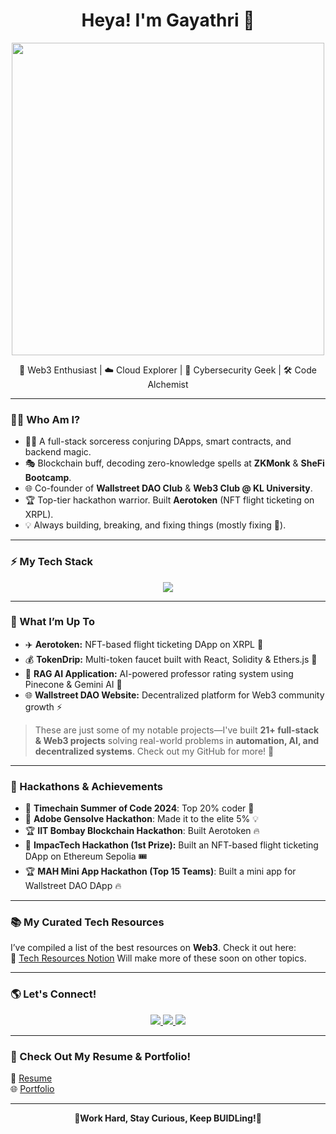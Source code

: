 <h1 align="center">Heya! I'm Gayathri 👋</h1>

<p align="center">
  <img src="https://trancentral.tv/wp-content/uploads/2016/05/tumblr_naijtnYkeu1qhccbco1_1280.gif" width="500px">
</p>

<p align="center">
  🚀 Web3 Enthusiast | ☁️ Cloud Explorer | 🔐 Cybersecurity Geek | 🛠️ Code Alchemist
</p>

---

### 🧙‍♀️ Who Am I?
- 👩‍💻 A full-stack sorceress conjuring DApps, smart contracts, and backend magic.
- 🎭 Blockchain buff, decoding zero-knowledge spells at **ZKMonk** & **SheFi Bootcamp**.
- 🌐 Co-founder of **Wallstreet DAO Club** & **Web3 Club @ KL University**.
- 🏆 Top-tier hackathon warrior. Built **Aerotoken** (NFT flight ticketing on XRPL).
- 💡 Always building, breaking, and fixing things (mostly fixing 👀).

---

### ⚡ My Tech Stack
<p align="center">
  <img src="https://skillicons.dev/icons?i=js,ts,react,nextjs,solidity,python,java,c,mysql,aws,linux,git,docker,nodejs" />
</p>

---

### 🚀 What I’m Up To
- ✈️ **Aerotoken:** NFT-based flight ticketing DApp on XRPL 🛫
- 💰 **TokenDrip:** Multi-token faucet built with React, Solidity & Ethers.js 🚰
- 🤖 **RAG AI Application:** AI-powered professor rating system using Pinecone & Gemini AI 🧠
- 🌐 **Wallstreet DAO Website:** Decentralized platform for Web3 community growth ⚡

> These are just some of my notable projects—I've built **21+ full-stack & Web3 projects** solving real-world problems in **automation, AI, and decentralized systems**. Check out my GitHub for more! 🚀

---

### 🎯 Hackathons & Achievements
- 🏅 **Timechain Summer of Code 2024**: Top 20% coder 🚀
- 🎨 **Adobe Gensolve Hackathon**: Made it to the elite 5% 💡
- 🏆 **IIT Bombay Blockchain Hackathon**: Built Aerotoken 🔥
- 🏅 **ImpacTech Hackathon (1st Prize):** Built an NFT-based flight ticketing DApp on Ethereum Sepolia 🎟️
- 🏆 **MAH Mini App Hackathon (Top 15 Teams)**: Built a mini app for Wallstreet DAO DApp 🔥

---
### 📚 My Curated Tech Resources
I’ve compiled a list of the best resources on **Web3**. Check it out here:  
📖 [Tech Resources Notion](https://magnificent-overcoat-549.notion.site/Resources-tech-16b7a1f5bb0b80568339cc57f4829e3b)
Will make more of these soon on other topics.

---

### 🌎 Let's Connect!
<p align="center">
  <a href="https://www.linkedin.com/in/gayathri-pch/">
    <img src="https://img.shields.io/badge/LinkedIn-%230077B5.svg?style=for-the-badge&logo=linkedin&logoColor=white" />
  </a>
  <a href="https://github.com/GayathriPCh">
    <img src="https://img.shields.io/badge/GitHub-%23181717.svg?style=for-the-badge&logo=github&logoColor=white" />
  </a>
  <a href="https://medium.com/@p.gayathri.ch">
    <img src="https://img.shields.io/badge/Medium-%23121212.svg?style=for-the-badge&logo=medium&logoColor=white" />
  </a>
</p>

---

### 📜 Check Out My Resume & Portfolio!
📄 [Resume](https://drive.google.com/file/d/1L3j33WSsk7crSIcjNKfAaeInNNhGrvV4/view?usp=sharing)  
🌐 [Portfolio](https://astro-folio-two.vercel.app/)

---

<p align="center"><strong>🚀Work Hard, Stay Curious, Keep BUIDLing!🚀</strong></p>
